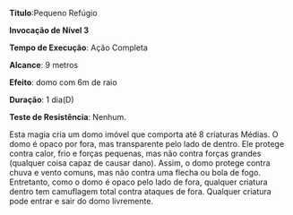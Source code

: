 **Titulo**:Pequeno Refúgio

**Invocação de Nível 3**

**Tempo de Execução**: Ação Completa

**Alcance**: 9 metros

**Efeito**:  domo com 6m de raio

**Duração**: 1 dia(D)

**Teste de Resistência**: Nenhum.

Esta magia cria um domo imóvel que comporta até 8 criaturas Médias. O domo é opaco por fora, mas transparente pelo lado de dentro. Ele protege contra calor, frio e forças pequenas, mas não contra forças grandes (qualquer coisa capaz de causar dano).
Assim, o domo protege contra chuva e vento comuns, mas não contra uma flecha ou bola de fogo. Entretanto, como o domo é opaco pelo lado de fora, qualquer criatura dentro tem camuflagem total contra ataques de fora. 
Qualquer criatura pode entrar e sair do domo livremente.
